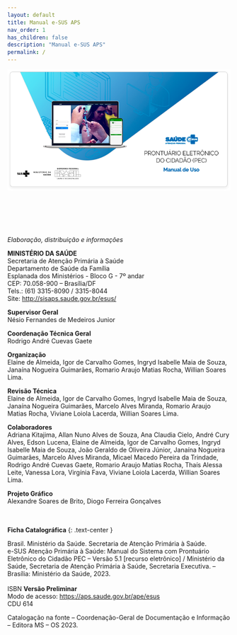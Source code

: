 ```yaml
---
layout: default
title: Manual e-SUS APS
nav_order: 1
has_children: false
description: "Manual e-SUS APS"
permalink: /
---
```



<img src="./index.png">
<br>
<br>
<br>
<br>
<br>
<br>

*Elaboração, distribuição e informações*<br>

**MINISTÉRIO DA SAÚDE**<br>
Secretaria de Atenção Primária à Saúde<br>
Departamento de Saúde da Família<br>
Esplanada dos Ministérios - Bloco G - 7º andar<br>
CEP: 70.058-900 – Brasília/DF<br>
Tels.: (61) 3315-8090 / 3315-8044<br>
Site: <http://sisaps.saude.gov.br/esus/><br>

**Supervisor Geral**<br>
Nésio Fernandes de Medeiros Junior

**Coordenação Técnica Geral**<br>
Rodrigo André Cuevas Gaete

**Organização**<br>
Elaine de Almeida, Igor de Carvalho Gomes, Ingryd Isabelle Maia de Souza, Janaína Nogueira Guimarães, Romario Araujo Matias Rocha, Willian Soares Lima.

**Revisão Técnica**<br>
Elaine de Almeida, Igor de Carvalho Gomes, Ingryd Isabelle Maia de Souza, Janaína Nogueira Guimarães, Marcelo Alves Miranda, Romario Araujo Matias Rocha, Viviane Loiola Lacerda, Willian Soares Lima.

**Colaboradores**<br>
Adriana Kitajima, Allan Nuno Alves de Souza, Ana Claudia Cielo, André Cury Alves, Edson Lucena, Elaine de Almeida, Igor de Carvalho Gomes, Ingryd Isabelle Maia de Souza, João Geraldo de Oliveira Júnior, Janaína Nogueira Guimarães, Marcelo Alves Miranda, Micael Macedo Pereira da Trindade, Rodrigo André Cuevas Gaete, Romario Araujo Matias Rocha, Thaís Alessa Leite, Vanessa Lora, Virgínia Fava, Viviane Loiola Lacerda, Willian Soares Lima.

**Projeto Gráfico**<br>
Alexandre Soares de Brito, Diogo Ferreira Gonçalves
<br>
<br>
<br>

**Ficha Catalográfica**
{: .text-center }

Brasil. Ministério da Saúde. Secretaria de Atenção Primária à Saúde.<br>
e-SUS Atenção Primária à Saúde: Manual do Sistema com Prontuário Eletrônico do Cidadão PEC – Versão 5.1 [recurso eletrônico] / Ministério da Saúde, Secretaria de Atenção Primária à Saúde, Secretaria Executiva. – Brasília: Ministério da Saúde, 2023.<br>
<br>
ISBN **Versão Preliminar**<br>
Modo de acesso: <https://aps.saude.gov.br/ape/esus><br>
CDU 614<br>

Catalogação na fonte – Coordenação-Geral de Documentação e Informação – Editora MS – OS 2023.
